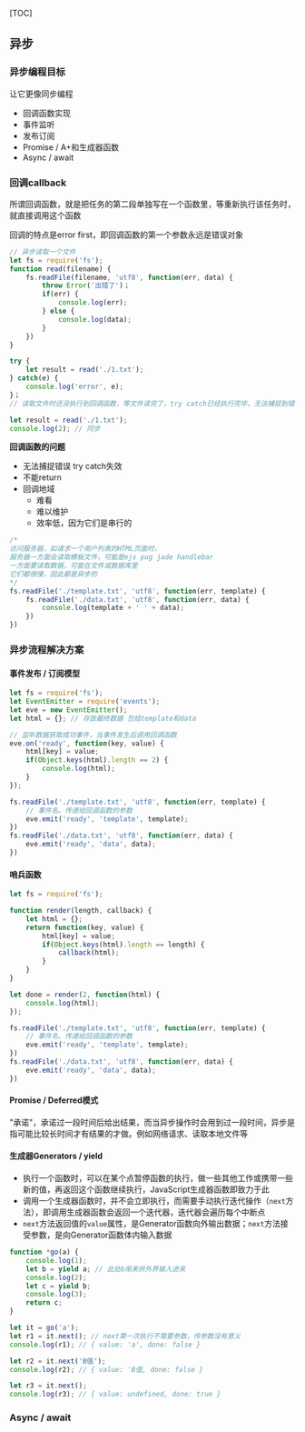 [TOC]

## 异步

### 异步编程目标

让它更像同步编程

- 回调函数实现
- 事件监听
- 发布订阅
- Promise / A+和生成器函数
- Async / await

### 回调callback

所谓回调函数，就是把任务的第二段单独写在一个函数里，等重新执行该任务时，就直接调用这个函数

回调的特点是error first，即回调函数的第一个参数永远是错误对象

```javascript
// 异步读取一个文件
let fs = require('fs');
function read(filename) {
    fs.readFile(filename, 'utf8', function(err, data) {
        throw Error('出错了')；
        if(err) {
            console.log(err);
        } else {
            console.log(data);
        }
    })
}

try {
    let result = read('./1.txt');
} catch(e) {
    console.log('error', e);
}；
// 读取文件时还没执行到回调函数，等文件读完了，try catch已经执行完毕，无法捕捉到错误

let result = read('./1.txt');
console.log(2); // 同步

```

**回调函数的问题**

- 无法捕捉错误 try catch失效
- 不能return 
- 回调地域
  - 难看
  - 难以维护
  - 效率低，因为它们是串行的

```javascript
/*
访问服务器，如请求一个用户列表的HTML页面时，
服务器一方面会读取模板文件，可能是ejs pug jade handlebar
一方面要读取数据，可能在文件或数据库里
它们都很慢，因此都是异步的
*/
fs.readFile('./template.txt', 'utf8', function(err, template) {
    fs.readFile('./data.txt', 'utf8', function(err, data) {
        console.log(template + ' ' + data);
    })
})
```



### 异步流程解决方案

#### 事件发布 / 订阅模型

```javascript
let fs = require('fs');
let EventEmitter = require('events');
let eve = new EventEmitter();
let html = {}; // 存放最终数据 包括template和data

// 监听数据获取成功事件，当事件发生后调用回调函数
eve.on('ready', function(key, value) {
    html[key] = value;
    if(Object.keys(html).length == 2) {
        console.log(html);
    }
});

fs.readFile('./template.txt', 'utf8', function(err, template) {
    // 事件名、传递给回调函数的参数
    eve.emit('ready', 'template', template);
})
fs.readFile('./data.txt', 'utf8', function(err, data) {
    eve.emit('ready', 'data', data);
})
```



#### 哨兵函数

```javascript
let fs = require('fs');

function render(length, callback) {
    let html = {};
    return function(key, value) {
        html[key] = value;
        if(Object.keys(html).length == length) {
            callback(html);
        }
    }
}

let done = render(2, function(html) {
    console.log(html);
});

fs.readFile('./template.txt', 'utf8', function(err, template) {
    // 事件名、传递给回调函数的参数
    eve.emit('ready', 'template', template);
})
fs.readFile('./data.txt', 'utf8', function(err, data) {
    eve.emit('ready', 'data', data);
})
```



#### Promise / Deferred模式

"承诺"，承诺过一段时间后给出结果，而当异步操作时会用到过一段时间，异步是指可能比较长时间才有结果的才做。例如网络请求、读取本地文件等

#### 生成器Generators / yield

- 执行一个函数时，可以在某个点暂停函数的执行，做一些其他工作或携带一些新的值，再返回这个函数继续执行，JavaScript生成器函数即致力于此
- 调用一个生成器函数时，并不会立即执行，而需要手动执行迭代操作（```next```方法），即调用生成器函数会返回一个迭代器，迭代器会遍历每个中断点
- ```next```方法返回值的```value```属性，是Generator函数向外输出数据；```next```方法接受参数，是向Generator函数体内输入数据

```javascript
function *go(a) {
    console.log(1);
    let b = yield a; // 此处b用来供外界输入进来
    console.log(2);
    let c = yield b;
    console.log(3);
    return c;
}

let it = go('a');
let r1 = it.next(); // next第一次执行不需要参数，传参数没有意义
console.log(r1); // { value: 'a', done: false }

let r2 = it.next('B值');
console.log(r2); // { value: 'B值, done: false }

let r3 = it.next();
console.log(r3); // { value: undefined, done: true }
```



### Async / await